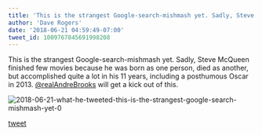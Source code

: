 ```yaml
---
title: 'This is the strangest Google-search-mishmash yet. Sadly, Steve McQueen...'
author: 'Dave Rogers'
date: '2018-06-21 04:59:49-07:00'
tweet_id: 1009767845691998208
---
```

This is the strangest Google-search-mishmash yet. Sadly, Steve McQueen finished few movies because he was born as one person, died as another, but accomplished quite a lot in his 11 years, including a posthumous Oscar in 2013. [@realAndreBrooks](https://twitter.com/realAndreBrooks) will get a kick out of this.

![2018-06-21-what-he-tweeted-this-is-the-strangest-google-search-mishmash-yet-0](/heap/2018-06-21-what-he-tweeted-this-is-the-strangest-google-search-mishmash-yet-0.jpg)

[tweet](https://twitter.com/yukondude/status/1009767845691998208)